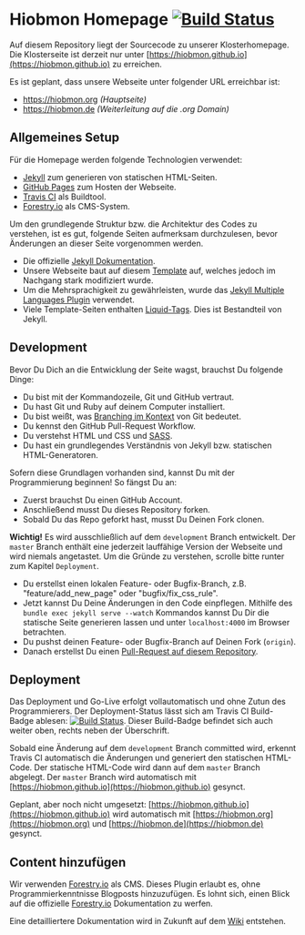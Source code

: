 # Hiobmon Homepage [![Build Status](https://travis-ci.org/hiobmon/hiobmon.github.io.svg?branch=develop)](https://travis-ci.org/hiobmon/hiobmon.github.io)
Auf diesem Repository liegt der Sourcecode zu unserer Klosterhomepage.
Die Klosterseite ist derzeit nur unter [https://hiobmon.github.io](https://hiobmon.github.io) zu erreichen.

Es ist geplant, dass unsere Webseite unter folgender URL erreichbar ist:
- https://hiobmon.org _(Hauptseite)_
- https://hiobmon.de _(Weiterleitung auf die .org Domain)_

## Allgemeines Setup
Für die Homepage werden folgende Technologien verwendet:
- [Jekyll](https://jekyllrb.com/) zum generieren von statischen HTML-Seiten.
- [GitHub Pages](https://pages.github.com/) zum Hosten der Webseite.
- [Travis CI](https://travis-ci.org/hiobmon/hiobmon.github.io) als Buildtool.
- [Forestry.io](https://forestry.io/) als CMS-System.

Um den grundlegende Struktur bzw. die Architektur des Codes zu verstehen, ist es gut,
folgende Seiten aufmerksam durchzulesen, bevor Änderungen an dieser Seite vorgenommen werden.
- Die offizielle [Jekyll Dokumentation](https://jekyllrb.com/docs/).
- Unsere Webseite baut auf diesem [Template](http://incorporated.sendtoinc.com/) auf, welches jedoch im Nachgang stark modifiziert wurde.
- Um die Mehrsprachigkeit zu gewährleisten, wurde das [Jekyll Multiple Languages Plugin](https://github.com/Anthony-Gaudino/jekyll-multiple-languages-plugin) verwendet.
- Viele Template-Seiten enthalten [Liquid-Tags](https://shopify.github.io/liquid/). Dies ist Bestandteil von Jekyll.

## Development
Bevor Du Dich an die Entwicklung der Seite wagst, brauchst Du folgende Dinge:
- Du bist mit der Kommandozeile, Git und GitHub vertraut.
- Du hast Git und Ruby auf deinem Computer installiert.
- Du bist weißt, was [Branching im Kontext](https://nvie.com/posts/a-successful-git-branching-model/) von Git bedeutet.
- Du kennst den GitHub Pull-Request Workflow.
- Du verstehst HTML und CSS und [SASS](https://sass-lang.com/).
- Du hast ein grundlegendes Verständnis von Jekyll bzw. statischen HTML-Generatoren.

Sofern diese Grundlagen vorhanden sind, kannst Du mit der Programmierung beginnen!
So fängst Du an:
- Zuerst brauchst Du einen GitHub Account.
- Anschließend musst Du dieses Repository forken.
- Sobald Du das Repo geforkt hast, musst Du Deinen Fork clonen.

__Wichtig!__ Es wird ausschließlich auf dem ```development``` Branch entwickelt.
Der ```master``` Branch enthält eine jederzeit lauffähige Version der Webseite und wird niemals angetastet. Um die Gründe zu verstehen, scrolle bitte runter zum Kapitel ```Deployment```.

- Du erstellst einen lokalen Feature- oder Bugfix-Branch, z.B. "feature/add_new_page" oder "bugfix/fix_css_rule".
- Jetzt kannst Du Deine Änderungen in den Code einpflegen. Mithilfe des ```bundle exec jekyll serve --watch``` Kommandos kannst Du Dir die statische Seite generieren lassen und unter ```localhost:4000``` im Browser betrachten.
- Du pushst deinen Feature- oder Bugfix-Branch auf Deinen Fork (```origin```).
- Danach erstellst Du einen [Pull-Request auf diesem Repository](https://github.com/hiobmon/hiobmon.github.io/pulls).

## Deployment
Das Deployment und Go-Live erfolgt vollautomatisch und ohne Zutun des Programmierers. Der Deployment-Status lässt sich am Travis CI Build-Badge ablesen: [![Build Status](https://travis-ci.org/hiobmon/hiobmon.github.io.svg?branch=develop)](https://travis-ci.org/hiobmon/hiobmon.github.io). Dieser Build-Badge befindet sich auch weiter oben, rechts neben der Überschrift.

Sobald eine Änderung auf dem ```development``` Branch committed wird, erkennt Travis CI automatisch die Änderungen und generiert den statischen HTML-Code. Der statische HTML-Code wird dann auf dem ```master``` Branch abgelegt.
Der ```master``` Branch wird automatisch mit [https://hiobmon.github.io](https://hiobmon.github.io) gesynct.

Geplant, aber noch nicht umgesetzt: [https://hiobmon.github.io](https://hiobmon.github.io) wird automatisch mit [https://hiobmon.org](https://hiobmon.org) und [https://hiobmon.de](https://hiobmon.de) gesynct.

## Content hinzufügen
Wir verwenden [Forestry.io](https://forestry.io/) als CMS. Dieses Plugin erlaubt es, ohne Programmierkenntnisse Blogposts hinzuzufügen. Es lohnt sich, einen Blick auf die offizielle [Forestry.io](https://forestry.io/docs/quickstart/tour/) Dokumentation zu werfen.

Eine detailliertere Dokumentation wird in Zukunft auf dem [Wiki](https://github.com/hiobmon/hiobmon.github.io/wiki) entstehen.
